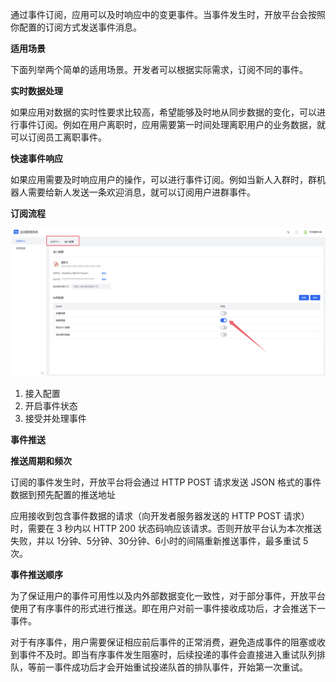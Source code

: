 ​	通过事件订阅，应用可以及时响应中的变更事件。当事件发生时，开放平台会按照你配置的订阅方式发送事件消息。

**适用场景**

下面列举两个简单的适用场景。开发者可以根据实际需求，订阅不同的事件。

**实时数据处理**

如果应用对数据的实时性要求比较高，希望能够及时地从同步数据的变化，可以进行事件订阅。例如在用户离职时，应用需要第一时间处理离职用户的业务数据，就可以订阅员工离职事件。

**快速事件响应**

如果应用需要及时响应用户的操作，可以进行事件订阅。例如当新人入群时，群机器人需要给新人发送一条欢迎消息，就可以订阅用户进群事件。

**订阅流程**

![image-20250124024507709](./event-overview.assets/image-20250124024507709.png)

1. 接入配置
2. 开启事件状态
3. 接受并处理事件

**事件推送**

**推送周期和频次**

订阅的事件发生时，开放平台将会通过 HTTP POST 请求发送 JSON 格式的事件数据到预先配置的推送地址

应用接收到包含事件数据的请求（向开发者服务器发送的 HTTP POST 请求）时，需要在 3 秒内以 HTTP 200 状态码响应该请求。否则开放平台认为本次推送失败，并以 1分钟、5分钟、30分钟、6小时的间隔重新推送事件，最多重试 5 次。

**事件推送顺序**

为了保证用户的事件可用性以及内外部数据变化一致性，对于部分事件，开放平台使用了有序事件的形式进行推送。即在用户对前一事件接收成功后，才会推送下一事件。

对于有序事件，用户需要保证相应前后事件的正常消费，避免造成事件的阻塞或收到事件不及时。即当有序事件发生阻塞时，后续投递的事件会直接进入重试队列排队，等前一事件成功后才会开始重试投递队首的排队事件，开始第一次重试。